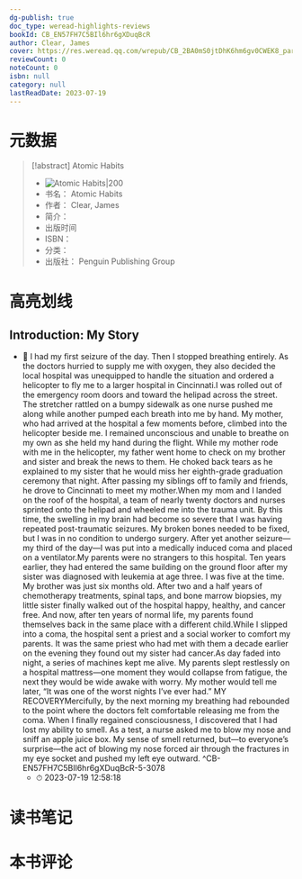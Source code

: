 ```yaml
---
dg-publish: true
doc_type: weread-highlights-reviews
bookId: CB_EN57FH7C5BIl6hr6gXDuqBcR
author: Clear, James
cover: https://res.weread.qq.com/wrepub/CB_2BA0mS0jtDhK6hm6gv0CWEK8_parsecover
reviewCount: 0
noteCount: 0
isbn: null
category: null
lastReadDate: 2023-07-19
---
```

# 元数据
> [!abstract] Atomic Habits
> - ![ Atomic Habits|200](https://res.weread.qq.com/wrepub/CB_2BA0mS0jtDhK6hm6gv0CWEK8_parsecover)
> - 书名： Atomic Habits
> - 作者： Clear, James
> - 简介： 
> - 出版时间 
> - ISBN： 
> - 分类： 
> - 出版社： Penguin Publishing Group

# 高亮划线

## Introduction: My Story


- 📌 I had my first seizure of the day. Then I stopped breathing entirely. As the doctors hurried to supply me with oxygen, they also decided the local hospital was unequipped to handle the situation and ordered a helicopter to fly me to a larger hospital in Cincinnati.I was rolled out of the emergency room doors and toward the helipad across the street. The stretcher rattled on a bumpy sidewalk as one nurse pushed me along while another pumped each breath into me by hand. My mother, who had arrived at the hospital a few moments before, climbed into the helicopter beside me. I remained unconscious and unable to breathe on my own as she held my hand during the flight.﻿ While my mother rode with me in the helicopter, my father went home to check on my brother and sister and break the news to them. He choked back tears as he explained to my sister that he would miss her eighth-grade graduation ceremony that night. After passing my siblings off to family and friends, he drove to Cincinnati to meet my mother.When my mom and I landed on the roof of the hospital, a team of nearly twenty doctors and nurses sprinted onto the helipad and wheeled me into the trauma unit. By this time, the swelling in my brain had become so severe that I was having repeated post-traumatic seizures. My broken bones needed to be fixed, but I was in no condition to undergo surgery. After yet another seizure—my third of the day—I was put into a medically induced coma and placed on a ventilator.My parents were no strangers to this hospital. Ten years earlier, they had entered the same building on the ground floor after my sister was diagnosed with leukemia at age three. I was five at the time. My brother was just six months old. After two and a half years of chemotherapy treatments, spinal taps, and bone marrow biopsies, my little sister finally walked out of the hospital happy, healthy, and cancer free. And now, after ten years of normal life, my parents found themselves back in the same place with a different child.While I slipped into a coma, the hospital sent a priest and a social worker to comfort my parents. It was the same priest who had met with them a decade earlier on the evening they found out my sister had cancer.As day faded into night, a series of machines kept me alive. My parents slept restlessly on a hospital mattress—one moment they would collapse from fatigue, the next they would be wide awake with worry. My mother would tell me later, “It was one of the worst nights I’ve ever had.”﻿ MY RECOVERYMercifully, by the next morning my breathing had rebounded to the point where the doctors felt comfortable releasing me from the coma. When I finally regained consciousness, I discovered that I had lost my ability to smell. As a test, a nurse asked me to blow my nose and sniff an apple juice box. My sense of smell returned, but—to everyone’s surprise—the act of blowing my nose forced air through the fractures in my eye socket and pushed my left eye outward. ^CB-EN57FH7C5BIl6hr6gXDuqBcR-5-3078
    - ⏱ 2023-07-19 12:58:18 
# 读书笔记

# 本书评论
